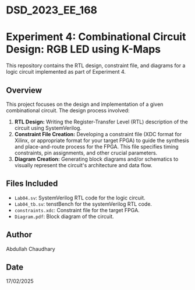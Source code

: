 # DSD_2023_EE_168
# Experiment 4: Combinational Circuit Design: RGB LED using K-Maps

This repository contains the RTL design, constraint file, and diagrams for a logic circuit implemented as part of Experiment 4.

## Overview

This project focuses on the design and implementation of a given combinational circuit. The design process involved:

1. **RTL Design:** Writing the Register-Transfer Level (RTL) description of the circuit using SystemVerilog.
2. **Constraint File Creation:** Developing a constraint file (XDC format for Xilinx, or appropriate format for your target FPGA) to guide the synthesis and place-and-route process for the FPGA.  This file specifies timing constraints, pin assignments, and other crucial parameters.
3. **Diagram Creation:** Generating block diagrams and/or schematics to visually represent the circuit's architecture and data flow.

## Files Included

*   `Lab04.sv`: SystemVerilog RTL code for the logic circuit.
*   `Lab04_tb.sv`: tenstBench for the systemVerilog RTL code.
*   `constraints.xdc`: Constraint file for the target FPGA.
*   `Diagram.pdf`: Block diagram of the circuit.

## Author

Abdullah Chaudhary

## Date

17/02/2025


